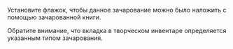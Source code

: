 Установите флажок, чтобы данное зачарование можно было наложить с помощью зачарованной книги.

Обратите внимание, что вкладка в творческом инвентаре определяется указанным типом зачарования.